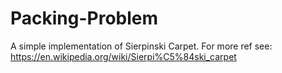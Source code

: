 # Packing-Problem
A simple implementation of Sierpinski Carpet.
For more ref see:  https://en.wikipedia.org/wiki/Sierpi%C5%84ski_carpet

